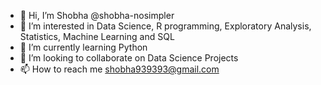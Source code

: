 - 👋 Hi, I’m Shobha @shobha-nosimpler
- 👀 I’m interested in Data Science, R programming, Exploratory Analysis, Statistics, Machine Learning and SQL
- 🌱 I’m currently learning Python 
- 💞️ I’m looking to collaborate on Data Science Projects
- 📫 How to reach me shobha939393@gmail.com

<!---
shobha-nosimpler/shobha-nosimpler is a ✨ special ✨ repository because its `README.md` (this file) appears on your GitHub profile.
You can click the Preview link to take a look at your changes.
--->

